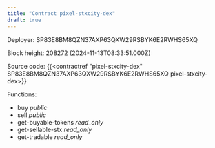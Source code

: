 ```yaml
---
title: "Contract pixel-stxcity-dex"
draft: true
---
```

Deployer: SP83E8BM8QZN37AXP63QXW29RSBYK6E2RWHS65XQ


 



Block height: 208272 (2024-11-13T08:33:51.000Z)

Source code: {{<contractref "pixel-stxcity-dex" SP83E8BM8QZN37AXP63QXW29RSBYK6E2RWHS65XQ pixel-stxcity-dex>}}

Functions:

* buy _public_
* sell _public_
* get-buyable-tokens _read_only_
* get-sellable-stx _read_only_
* get-tradable _read_only_
